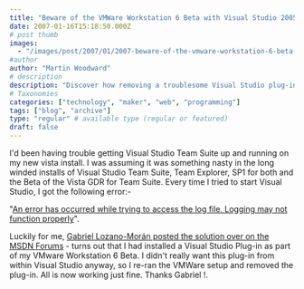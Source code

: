 ```yaml
---
title: "Beware of the VMWare Workstation 6 Beta with Visual Studio 2005 on Vista"
date: 2007-01-16T15:18:50.000Z
# post thumb
images:
  - "/images/post/2007/01/2007-beware-of-the-vmware-workstation-6-beta-with-visual-studio-2005-on-vista.jpg"
#author
author: "Martin Woodward"
# description
description: "Discover how removing a troublesome Visual Studio plug-in from VMWare Workstation 6 Beta fixed my Vista installation woes."
# Taxonomies
categories: ["technology", "maker", "web", "programming"]
tags: ["blog", "archive"]
type: "regular" # available type (regular or featured)
draft: false
---
```


I'd been having trouble getting Visual Studio Team Suite up and running on my new vista install. I was assuming it was something nasty in the long winded installs of Visual Studio Team Suite, Team Explorer, SP1 for both and the Beta of the Vista GDR for Team Suite. Every time I tried to start Visual Studio, I got the following error:-

"[An error has occurred while trying to access the log file. Logging may not function properly](http://forums.microsoft.com/MSDN/ShowPost.aspx?PostID=1114955&SiteID=1&mode=1)".

Luckily for me, [Gabriel Lozano-Morán posted the solution over on the MSDN Forums](http://forums.microsoft.com/MSDN/ShowPost.aspx?PostID=1114955&SiteID=1&mode=1) - turns out that I had installed a Visual Studio Plug-in as part of my VMware Workstation 6 Beta. I didn't really want this plug-in from within Visual Studio anyway, so I re-ran the VMWare setup and removed the plug-in. All is now working just fine. Thanks Gabriel !.
